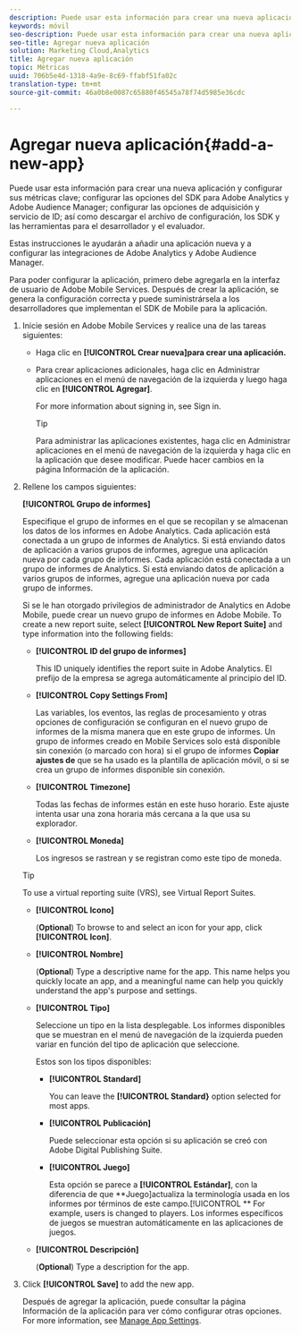 ```yaml
---
description: Puede usar esta información para crear una nueva aplicación y configurar sus métricas clave; configurar las opciones del SDK para Adobe Analytics y Adobe Audience Manager; configurar las opciones de adquisición y servicio de ID; así como descargar el archivo de configuración, los SDK y las herramientas para el desarrollador y el evaluador.
keywords: móvil
seo-description: Puede usar esta información para crear una nueva aplicación y configurar sus métricas clave; configurar las opciones del SDK para Adobe Analytics y Adobe Audience Manager; configurar las opciones de adquisición y servicio de ID; así como descargar el archivo de configuración, los SDK y las herramientas para el desarrollador y el evaluador.
seo-title: Agregar nueva aplicación
solution: Marketing Cloud,Analytics
title: Agregar nueva aplicación
topic: Métricas
uuid: 706b5e4d-1318-4a9e-8c69-ffabf51fa02c
translation-type: tm+mt
source-git-commit: 46a0b8e0087c65880f46545a78f74d5985e36cdc

---
```



# Agregar nueva aplicación{#add-a-new-app}

Puede usar esta información para crear una nueva aplicación y configurar sus métricas clave; configurar las opciones del SDK para Adobe Analytics y Adobe Audience Manager; configurar las opciones de adquisición y servicio de ID; así como descargar el archivo de configuración, los SDK y las herramientas para el desarrollador y el evaluador.

Estas instrucciones le ayudarán a añadir una aplicación nueva y a configurar las integraciones de Adobe Analytics y Adobe Audience Manager.

Para poder configurar la aplicación, primero debe agregarla en la interfaz de usuario de Adobe Mobile Services. Después de crear la aplicación, se genera la configuración correcta y puede suministrársela a los desarrolladores que implementan el SDK de Mobile para la aplicación.

1. Inicie sesión en Adobe Mobile Services y realice una de las tareas siguientes:

   * Haga clic en **[!UICONTROL Crear nueva]para crear una aplicación.**
   * Para crear aplicaciones adicionales, haga clic en Administrar aplicaciones en el menú de navegación de la izquierda y luego haga clic en **[!UICONTROL Agregar]**.

      For more information about signing in, see Sign in.[](/help/using/gs/gs-signin.md)

      >[!TIP]
      >
      >Para administrar las aplicaciones existentes, haga clic en Administrar aplicaciones en el menú de navegación de la izquierda y haga clic en la aplicación que desee modificar. Puede hacer cambios en la página Información de la aplicación.

1. Rellene los campos siguientes:

   **[!UICONTROL Grupo de informes]**

   Especifique el grupo de informes en el que se recopilan y se almacenan los datos de los informes en Adobe Analytics. Cada aplicación está conectada a un grupo de informes de Analytics. Si está enviando datos de aplicación a varios grupos de informes, agregue una aplicación nueva por cada grupo de informes. Cada aplicación está conectada a un grupo de informes de Analytics. Si está enviando datos de aplicación a varios grupos de informes, agregue una aplicación nueva por cada grupo de informes.

   Si se le han otorgado privilegios de administrador de Analytics en Adobe Mobile, puede crear un nuevo grupo de informes en Adobe Mobile. To create a new report suite, select **[!UICONTROL New Report Suite]** and type information into the following fields:

   * **[!UICONTROL ID del grupo de informes]**

      This ID uniquely identifies the report suite in Adobe Analytics. El prefijo de la empresa se agrega automáticamente al principio del ID.

   * **[!UICONTROL Copy Settings From]**

      Las variables, los eventos, las reglas de procesamiento y otras opciones de configuración se configuran en el nuevo grupo de informes de la misma manera que en este grupo de informes. Un grupo de informes creado en Mobile Services solo está disponible sin conexión (o marcado con hora) si el grupo de informes **Copiar ajustes de** que se ha usado es la plantilla de aplicación móvil, o si se crea un grupo de informes disponible sin conexión.

   * **[!UICONTROL Timezone]**

      Todas las fechas de informes están en este huso horario. Este ajuste intenta usar una zona horaria más cercana a la que usa su explorador.

   * **[!UICONTROL Moneda]**

      Los ingresos se rastrean y se registran como este tipo de moneda.
   >[!TIP]
   >
   >To use a virtual reporting suite (VRS), see Virtual Report Suites.[](/help/using/manage-apps/c-mob-vrs.md)

   * **[!UICONTROL Icono]**

      (**Optional**) To browse to and select an icon for your app, click **[!UICONTROL Icon]**.

   * **[!UICONTROL Nombre]**

      (**Optional**) Type a descriptive name for the app. This name helps you quickly locate an app, and a meaningful name can help you quickly understand the app's purpose and settings.

   * **[!UICONTROL Tipo]**

      Seleccione un tipo en la lista desplegable. Los informes disponibles que se muestran en el menú de navegación de la izquierda pueden variar en función del tipo de aplicación que seleccione.

      Estos son los tipos disponibles:

      * **[!UICONTROL Standard]**

         You can leave the **[!UICONTROL Standard}** option selected for most apps.

      * **[!UICONTROL Publicación]**

         Puede seleccionar esta opción si su aplicación se creó con Adobe Digital Publishing Suite.

      * **[!UICONTROL Juego]**

         Esta opción se parece a **[!UICONTROL Estándar]**, con la diferencia de que **Juego]actualiza la terminología usada en los informes por términos de este campo.[!UICONTROL ** For example, users is changed to players. Los informes específicos de juegos se muestran automáticamente en las aplicaciones de juegos.
   * **[!UICONTROL Descripción]**

      (**Optional**) Type a description for the app.



1. Click **[!UICONTROL Save]** to add the new app.

   Después de agregar la aplicación, puede consultar la página Información de la aplicación para ver cómo configurar otras opciones. For more information, see [Manage App Settings](/help/using/c-manage-app-settings/c-manage-app-settings.md).

